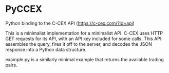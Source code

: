 PyCCEX
=========

Python binding to the C-CEX API (https://c-cex.com/?id=api)

This is a minimalist implementation for a minimalist API.  C-CEX uses HTTP
GET requests for its API, with an API key included for some calls.  This API
assembles the query, fires it off to the server, and decodes the JSON
response into a Python data structure.

example.py is a similarly minimal example that returns the available trading
pairs.
